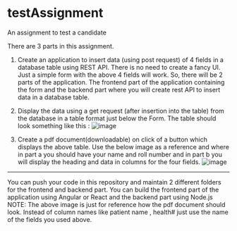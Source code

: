 # testAssignment
An assignment to test a candidate

There are 3 parts in this assignment.

1. Create an application to insert data (using post request) of 4 fields in a database table using REST API.
There is no need to create a fancy UI. Just a simple form with the above 4 fields will work. So, there will be 2 parts of the application. The frontend part of the application containing the form and the backend part where you will create rest API to insert data in a database table.

2. Display the data using a get request (after insertion into the table) from the database in a table format just below the Form.
The table should look something like this :
![image](https://user-images.githubusercontent.com/41207686/214456455-d8f296cc-7a57-4077-b77d-8295e845a264.png)

3. Create a pdf document(downloadable) on click of a button which displays the above table.
Use the below image as a reference and where in part a you should have your name and roll number and in part b you will display the heading and data in columns for the four fields.
![image](https://user-images.githubusercontent.com/41207686/214454807-a57371d3-a647-430e-80e5-79ba3f72fe62.png)


-----------------------------------------------------------------

You can push your code in this repository and maintain 2 different folders for the frontend and backend part. You can build the frontend part of the application using Angular or React and the backend part using Node.js
NOTE: The above image is just for reference how the pdf document should look. Instead of column names like patient name , health# just use the name of the fields you used above.
